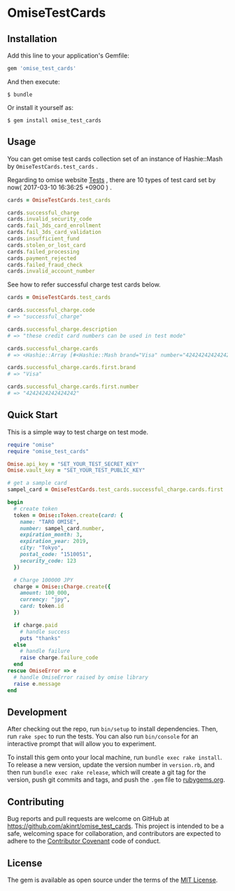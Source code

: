 # OmiseTestCards

## Installation

Add this line to your application's Gemfile:

```ruby
gem 'omise_test_cards'
```

And then execute:

    $ bundle

Or install it yourself as:

    $ gem install omise_test_cards

## Usage

You can get omise test cards collection set of an instance of Hashie::Mash by `OmiseTestCards.test_cards` .

Regarding to omise website [Tests](https://www.omise.co/api-testing) , there are 10 types of test card set by now( 2017-03-10 16:36:25 +0900 ) .

```ruby
cards = OmiseTestCards.test_cards

cards.successful_charge
cards.invalid_security_code
cards.fail_3ds_card_enrollment
cards.fail_3ds_card_validation
cards.insufficient_fund
cards.stolen_or_lost_card
cards.failed_processing
cards.payment_rejected
cards.failed_fraud_check
cards.invalid_account_number
```

See how to refer successful charge test cards below.

```ruby
cards = OmiseTestCards.test_cards

cards.successful_charge.code
# => "successful_charge"

cards.successful_charge.description
# => "these credit card numbers can be used in test mode"

cards.successful_charge.cards
# => <Hashie::Array [#<Hashie::Mash brand="Visa" number="4242424242424242">, #<Hashie::Mash brand="Visa" number="4111111111111111">, #<Hashie::Mash brand="MasterCard" number="5555555555554444">, #<Hashie::Mash brand="MasterCard" number="5454545454545454">, #<Hashie::Mash brand="JCB" number="3530111333300000">, #<Hashie::Mash brand="JCB" number="3566111111111113">]>

cards.successful_charge.cards.first.brand
# => "Visa"

cards.successful_charge.cards.first.number
# => "4242424242424242"
```

## Quick Start

This is a simple way to test charge on test mode.

```ruby
require "omise"
require "omise_test_cards"

Omise.api_key = "SET_YOUR_TEST_SECRET_KEY"
Omise.vault_key = "SET_YOUR_TEST_PUBLIC_KEY"

# get a sample card
sampel_card = OmiseTestCards.test_cards.successful_charge.cards.first

begin
  # create token
  token = Omise::Token.create(card: {
    name: "TARO OMISE",
    number: sampel_card.number,
    expiration_month: 3,
    expiration_year: 2019,
    city: "Tokyo",
    postal_code: "1510051",
    security_code: 123
  })

  # Charge 100000 JPY
  charge = Omise::Charge.create({
    amount: 100_000,
    currency: "jpy",
    card: token.id
  })

  if charge.paid
    # handle success
    puts "thanks"
  else
    # handle failure
    raise charge.failure_code
  end
rescue OmiseError => e
  # handle OmiseError raised by omise library
  raise e.message
end
```


## Development

After checking out the repo, run `bin/setup` to install dependencies. Then, run `rake spec` to run the tests. You can also run `bin/console` for an interactive prompt that will allow you to experiment.

To install this gem onto your local machine, run `bundle exec rake install`. To release a new version, update the version number in `version.rb`, and then run `bundle exec rake release`, which will create a git tag for the version, push git commits and tags, and push the `.gem` file to [rubygems.org](https://rubygems.org).

## Contributing

Bug reports and pull requests are welcome on GitHub at https://github.com/akinrt/omise_test_cards. This project is intended to be a safe, welcoming space for collaboration, and contributors are expected to adhere to the [Contributor Covenant](http://contributor-covenant.org) code of conduct.


## License

The gem is available as open source under the terms of the [MIT License](http://opensource.org/licenses/MIT).
